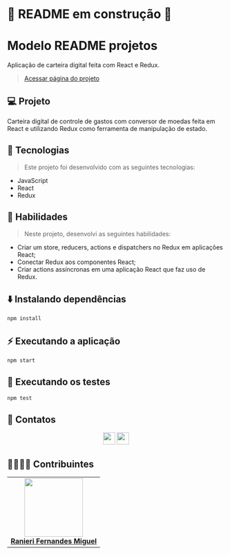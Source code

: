 # 🚧 README em construção 🚧

# Modelo README projetos
Aplicação de carteira digital feita com React e Redux.
> [Acessar página do projeto](https://xxxxxxxxxx.github.io/Projeto-xxxxxxxxxx/)

## 💻 Projeto

Carteira digital de controle de gastos com conversor de moedas feita em React e utilizando Redux como ferramenta de manipulação de estado.

## 🚀 Tecnologias
> Este projeto foi desenvolvido com as seguintes tecnologias:

- JavaScript
- React
- Redux

## 📌 Habilidades

> Neste projeto, desenvolvi as seguintes habilidades:

- Criar um store, reducers, actions e dispatchers no Redux em aplicações React;
- Conectar Redux aos componentes React;
- Criar actions assíncronas em uma aplicação React que faz uso de Redux.

## ⬇️ Instalando dependências

```bash
npm install
``` 

## ⚡ Executando a aplicação

```bash
npm start
``` 

## 🧪 Executando os testes

```bash
npm test
```

## 💬 Contatos

<div align="center" style="display: inline_block">
  <a href="https://github.com/ranierirfm/" target="_blank"><img height="28rem" src="https://img.shields.io/badge/LinkedIn-0077B5?style=for-the-badge&logo=linkedin&logoColor=white"></a> 
  <a href = "mailto:ranierirfm@hotmail.com"><img height="28rem" src="https://img.shields.io/badge/Gmail-D14836?style=for-the-badge&logo=gmail&logoColor=white" target="_blank"></a>
</div>

## 👨‍💻👩‍💻 Contribuintes
<div>
    <table>
        <tr>
            <td align="center"><a href="https://github.com/ranierirfm"><img src="https://avatars.githubusercontent.com/u/86271591?v=4" width="135px;" height="135px;" alt=""/><br /><b>Ranieri Fernandes Miguel</b></a></td>
        </tr>
    </table>
</div>

<!-- ## 📄 Licença

Esse projeto está sob licença. Veja o arquivo [LICENÇA](LICENSE.md) para mais detalhes.


[⬆ Voltar ao topo](#nome-do-projeto)<br> -->
